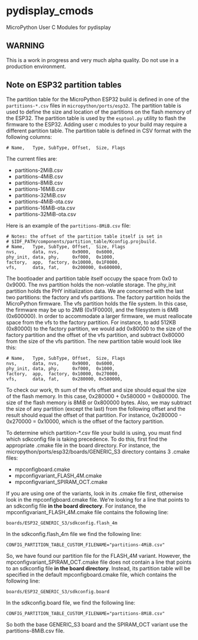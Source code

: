 # pydisplay_cmods
MicroPython User C Modules for pydisplay

## WARNING
This is a work in progress and very much alpha quality.  Do not use in a production environment.

## Note on ESP32 partition tables
The partition table for the MicroPython ESP32 build is defined in one of the `partitions-*.csv` files in `micropython/ports/esp32`. The partition table is used to define the size and location of the partitions on the flash memory of the ESP32. The partition table is used by the `esptool.py` utility to flash the firmware to the ESP32.  Adding user c modules to your build may require a different partition table.  The partition table is defined in CSV format with the following columns:

```
# Name,   Type, SubType, Offset,  Size, Flags
```

The current files are:
- partitions-2MiB.csv
- partitions-4MiB.csv
- partitions-8MiB.csv
- partitions-16MiB.csv
- partitions-32MiB.csv
- partitions-4MiB-ota.csv
- partitions-16MiB-ota.csv
- partitions-32MiB-ota.csv

Here is an example of the `partitions-8MiB.csv` file:

```
# Notes: the offset of the partition table itself is set in
# $IDF_PATH/components/partition_table/Kconfig.projbuild.
# Name,   Type, SubType, Offset,  Size, Flags
nvs,      data, nvs,     0x9000,  0x6000,
phy_init, data, phy,     0xf000,  0x1000,
factory,  app,  factory, 0x10000, 0x1F0000,
vfs,      data, fat,     0x200000, 0x600000,
```
The bootloader and partition table itself occupy the space from 0x0 to 0x9000.  The nvs partition holds the non-volatile storage.  The phy_init partition holds the PHY initialization data.  We are concerned with the last two partitions: the factory and vfs partitions.  The factory partition holds the MicroPython firmware.  The vfs partition holds the file system.  In this case, the firmware may be up to 2MB (0x1F0000), and the filesystem is 6MB (0x600000).  In order to accommodate a larger firmware, we must reallocate space from the vfs to the factory partition.  For instance, to add 512KB (0x80000) to the factory partition, we would add 0x80000 to the size of the factory partition and the offset of the vfs partition, and subtract 0x80000 from the size of the vfs partition.  The new partition table would look like this:

```
# Name,   Type, SubType, Offset,  Size, Flags
nvs,      data, nvs,     0x9000,  0x6000,
phy_init, data, phy,     0xf000,  0x1000,
factory,  app,  factory, 0x10000, 0x270000,
vfs,      data, fat,     0x280000, 0x580000,
```

To check our work, th sum of the vfs offset and size should equal the size of the flash memory.  In this case, 0x280000 + 0x580000 = 0x800000.  The size of the flash memory is 8MiB or 0x800000 bytes.  Also, we may subtract the size of any partition (except the last) from the following offset and the result should equal the offset of that partition.  For instance, 0x280000 - 0x270000 = 0x10000, which is the offset of the factory partition.

To determine which partition-*.csv file your build is using, you must find which sdkconfig file is taking precedence.  To do this, first find the appropriate .cmake file in the board directory.  For instance, the micropython/ports/esp32/boards/GENERIC_S3 directory contains 3 .cmake files:
- mpconfigboard.cmake
- mpconfigvariant_FLASH_4M.cmake
- mpconfigvariant_SPIRAM_OCT.cmake

If you are using one of the variants, look in its .cmake file first, otherwise look in the mpconfigboard.cmake file.  We're looking for a line that points to an sdkconfig file **in the board directory**.  For instance, the mpconfigvariant_FLASH_4M.cmake file contains the following line:

```
boards/ESP32_GENERIC_S3/sdkconfig.flash_4m
```

In the sdkconfig.flash_4m file we find the following line:

```
CONFIG_PARTITION_TABLE_CUSTOM_FILENAME="partitions-4MiB.csv"
```

So, we have found our partition file for the FLASH_4M variant.  However, the mpconfigvariant_SPIRAM_OCT.cmake file does not contain a line that points to an sdkconfig file **in the board directory**.  Instead, its partition table will be specified in the default mpconfigboard.cmake file, which contains the following line:

```
boards/ESP32_GENERIC_S3/sdkconfig.board
```

In the sdkconfig.board file, we find the following line:

```
CONFIG_PARTITION_TABLE_CUSTOM_FILENAME="partitions-8MiB.csv"
```
So both the base GENERIC_S3 board and the SPIRAM_OCT variant use the partitions-8MiB.csv file.
